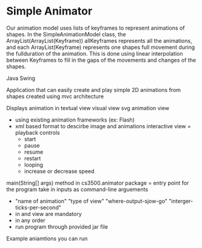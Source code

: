 # Simple Animator
Our animation model uses lists of keyframes to represent animations of shapes.
In the SimpleAnimationModel class, the ArrayList(ArrayList(Keyframe)) allKeyframes represents all the animations, and each ArrayList(Keyframe) represents one shapes full movement during the fullduration of the animation. This is done using linear interpolation between Keyframes
to fill in the gaps of the movements and changes of the shapes.

Java Swing 


Application that can easily create and play simple 2D animations from shapes 
created using mvc architecture 

Displays animation in textual view 
visual view
svg animation view 
- using existing animation frameworks (ex: Flash) 
- xml based format to descirbe image and animations 
interactive view = playback controls
  - start
  - pause
  - resume
  - restart 
  - looping
  - increase or decrease speed 


main(String[] args) method in cs3500.animator package = entry point for the program 
take in inputs as command-line arguements 

- "name of animation" "type of view" "where-output-sjow-go" "interger-ticks-per-second"
- in and view are mandatory 
- in any order 
- run program through provided jar file 


Example aniamtions you can run 






